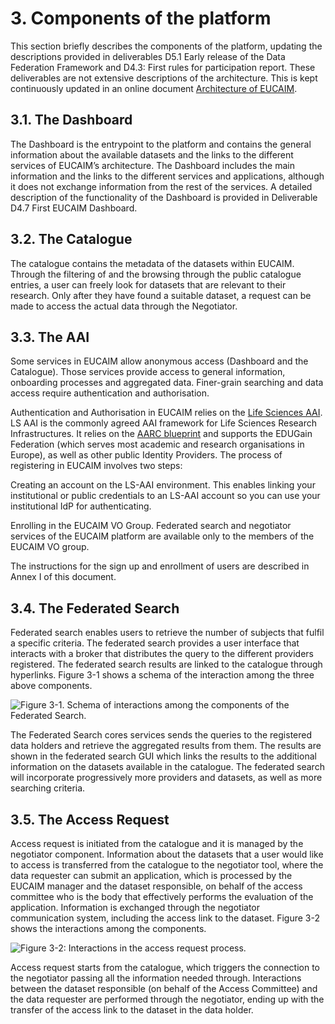 # 3. Components of the platform
This section briefly describes the components of the platform, updating the descriptions provided in deliverables D5.1 Early release of the Data Federation Framework and D4.3: First rules for participation report. These deliverables are not extensive descriptions of the architecture. This is kept continuously updated in an online document [Architecture of EUCAIM](https://eucaim.gitbook.io/architecture-of-eucaim/).

## 3.1. The Dashboard
The Dashboard is the entrypoint to the platform and contains the general information about the available datasets and the links to the different services of EUCAIM’s architecture. The Dashboard includes the main information and the links to the different services and applications, although it does not exchange information from the rest of the services. A detailed description of the functionality of the Dashboard is provided in Deliverable D4.7 First EUCAIM Dashboard.

## 3.2. The Catalogue
The catalogue contains the metadata of the datasets within EUCAIM. Through the filtering of and the browsing through the public catalogue entries, a user can freely look for datasets that are relevant to their research. Only after they have found a suitable dataset, a request can be made to access the actual data through the Negotiator.

## 3.3. The AAI
Some services in EUCAIM allow anonymous access (Dashboard and the Catalogue). Those services provide access to general information, onboarding processes and aggregated data. Finer-grain searching and data access require authentication and authorisation.

Authentication and Authorisation in EUCAIM relies on the [Life Sciences AAI](https://lifescience-ri.eu/ls-login.html). LS AAI is the commonly agreed AAI framework for Life Sciences Research Infrastructures. It relies on the [AARC blueprint](https://aarc-community.org/architecture/) and supports the EDUGain Federation (which serves most academic and research organisations in Europe), as well as other public Identity Providers. The process of registering in EUCAIM involves two steps:

Creating an account on the LS-AAI environment. This enables linking your institutional or public credentials to an LS-AAI account so you can use your institutional IdP for authenticating.

Enrolling in the EUCAIM VO Group. Federated search and negotiator services of the EUCAIM platform are available only to the members of the EUCAIM VO group.

The instructions for the sign up and enrollment of users are described in Annex I of this document.

## 3.4. The Federated Search
Federated search enables users to retrieve the number of subjects that fulfil a specific criteria. The federated search provides a user interface that interacts with a broker that distributes the query to the different providers registered. The federated search results are linked to the catalogue through hyperlinks. Figure 3-1 shows a schema of the interaction among the three above components.

![Figure 3-1. Schema of interactions among the components of the Federated Search.](figures/image3-1.avif)

The Federated Search cores services sends the queries to the registered data holders and retrieve the aggregated results from them. The results are shown in the federated search GUI which links the results to the additional information on the datasets available in the catalogue.
The federated search will incorporate progressively more providers and datasets, as well as more searching criteria.

## 3.5. The Access Request
Access request is initiated from the catalogue and it is managed by the negotiator component. Information about the datasets that a user would like to access is transferred from the catalogue to the negotiator tool, where the data requester can submit an application, which is processed by the EUCAIM manager and the dataset responsible, on behalf of the access committee who is the body that effectively performs the evaluation of the application. Information is exchanged through the negotiator communication system, including the access link to the dataset. Figure 3-2 shows the interactions among the components.

![Figure 3-2: Interactions in the access request process.](figures/image3-2.avif)

Access request starts from the catalogue, which triggers the connection to the negotiator passing all the information needed through. Interactions between the dataset responsible (on behalf of the Access Committee) and the data requester are performed through the negotiator, ending up with the transfer of the access link to the dataset in the data holder.